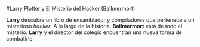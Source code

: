 #Larry Plotter y El Misterio del Hacker (Ballmermort)

**Larry** descubre un libro de ensamblador y compiladores que pertenece a un
 misterioso *hacker*.
A lo largo de la historia, **Ballmermort** está de todo el misterio.
**Larry** y el director del colegio encuentran una nueva forma de combatirle.
